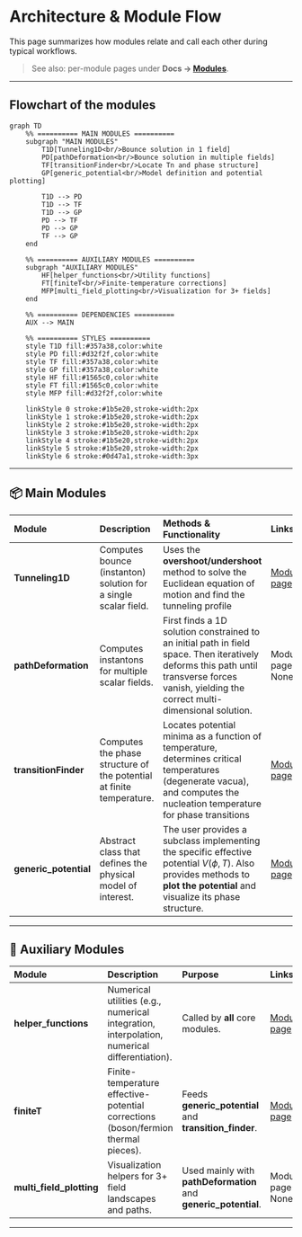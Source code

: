 # Architecture & Module Flow
This page summarizes how modules relate and call each other during typical workflows.

> See also: per-module pages under **Docs → [Modules](modules)**.

---
## Flowchart of the modules

```mermaid
graph TD
    %% ========== MAIN MODULES ==========
    subgraph "MAIN MODULES"
        T1D[Tunneling1D<br/>Bounce solution in 1 field]
        PD[pathDeformation<br/>Bounce solution in multiple fields]
        TF[transitionFinder<br/>Locate Tn and phase structure]
        GP[generic_potential<br/>Model definition and potential plotting]
        
        T1D --> PD
        T1D --> TF
        T1D --> GP
        PD --> TF
        PD --> GP
        TF --> GP
    end

    %% ========== AUXILIARY MODULES ==========
    subgraph "AUXILIARY MODULES"
        HF[helper_functions<br/>Utility functions]
        FT[finiteT<br/>Finite-temperature corrections]
        MFP[multi_field_plotting<br/>Visualization for 3+ fields]
    end

    %% ========== DEPENDENCIES ==========
    AUX --> MAIN
    
    %% ========== STYLES ==========
    style T1D fill:#357a38,color:white
    style PD fill:#d32f2f,color:white
    style TF fill:#357a38,color:white
    style GP fill:#357a38,color:white
    style HF fill:#1565c0,color:white
    style FT fill:#1565c0,color:white
    style MFP fill:#d32f2f,color:white
    
    linkStyle 0 stroke:#1b5e20,stroke-width:2px
    linkStyle 1 stroke:#1b5e20,stroke-width:2px
    linkStyle 2 stroke:#1b5e20,stroke-width:2px
    linkStyle 3 stroke:#1b5e20,stroke-width:2px
    linkStyle 4 stroke:#1b5e20,stroke-width:2px
    linkStyle 5 stroke:#1b5e20,stroke-width:2px
    linkStyle 6 stroke:#0d47a1,stroke-width:3px
```

---

## 📦 Main Modules
| Module                 | Description                                   | Methods & Functionality                                                                            | Links                                                                                     |
| :--------------------- | :-------------------------------------------- | :---------------------------------------------------------------------------------------------------- | :---------------------------------------------------------------------------------------- |
| **Tunneling1D**        | Computes bounce (instanton) solution for a single scalar field. | Uses the **overshoot/undershoot** method to solve the Euclidean equation of motion and find the tunneling profile               | [Module page](modules/tunneling1D/tunneling1D.md)                                                     |
| **pathDeformation**    | Computes instantons for multiple scalar fields.  | First finds a 1D solution constrained to an initial path in field space. Then iteratively deforms this path until transverse forces vanish, yielding the correct multi-dimensional solution.                    | Module page - None |
| **transitionFinder** | Computes the phase structure of the potential at finite temperature. |Locates potential minima as a function of temperature, determines critical temperatures (degenerate vacua), and computes the nucleation temperature for phase transitions | [Module page](modules/transitionFinder/transitionFinder.md)                                               |
| **generic\_potential** | Abstract class that defines the physical model of interest.       | The user provides a subclass implementing the specific effective potential $V(\phi, T)$. Also provides methods to **plot the potential** and visualize its phase structure.   | [Module page](modules/generic_potential/generic_potential.md)                                               |


---
## 🔧 Auxiliary Modules
| Module                     | Description                                                                         | Purpose                                               | Links                                   |
| :------------------------- | :---------------------------------------------------------------------------------- | :--------------------------------------------------------------- |:----------------------------------------|
| **helper\_functions**      | Numerical utilities (e.g., numerical integration, interpolation, numerical differentiation). | Called by **all** core modules.                                  | [Module page](modules/helper_functions) |
| **finiteT**                | Finite-temperature effective-potential corrections (boson/fermion thermal pieces).  | Feeds **generic\_potential** and **transition\_finder**.         | [Module page](modules/finiteT)          |
| **multi\_field\_plotting** | Visualization helpers for 3+ field landscapes and paths.                            | Used mainly with **pathDeformation** and **generic\_potential**. | Module page - None                      |
                               
---
